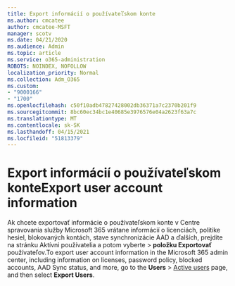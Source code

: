 ```yaml
---
title: Export informácií o používateľskom konte
ms.author: cmcatee
author: cmcatee-MSFT
manager: scotv
ms.date: 04/21/2020
ms.audience: Admin
ms.topic: article
ms.service: o365-administration
ROBOTS: NOINDEX, NOFOLLOW
localization_priority: Normal
ms.collection: Adm_O365
ms.custom:
- "9000166"
- "1700"
ms.openlocfilehash: c50f10adb47827428002db36371a7c2370b201f9
ms.sourcegitcommit: 8bc60ec34bc1e40685e3976576e04a2623f63a7c
ms.translationtype: MT
ms.contentlocale: sk-SK
ms.lasthandoff: 04/15/2021
ms.locfileid: "51813379"
---
```

# <a name="export-user-account-information"></a><span data-ttu-id="cf0a8-102">Export informácií o používateľskom konte</span><span class="sxs-lookup"><span data-stu-id="cf0a8-102">Export user account information</span></span>

<span data-ttu-id="cf0a8-103">Ak chcete exportovať informácie o používateľskom konte v Centre spravovania služby Microsoft 365 vrátane informácií o licenciách, politike hesiel, blokovaných kontách, stave synchronizácie AAD a ďalších, prejdite na stránku Aktívni používatelia a potom vyberte  >  [](https://go.microsoft.com/fwlink/p/?linkid=834822) **položku Exportovať** používateľov.</span><span class="sxs-lookup"><span data-stu-id="cf0a8-103">To export user account information in the Microsoft 365 admin center, including information on licenses, password policy, blocked accounts, AAD Sync status, and more, go to the **Users** > [Active users](https://go.microsoft.com/fwlink/p/?linkid=834822) page, and then select **Export Users**.</span></span>